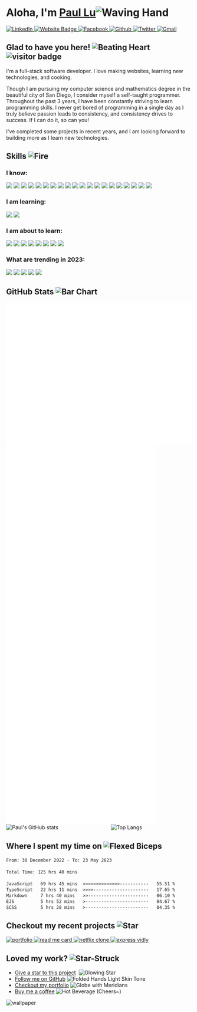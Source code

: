 <!-- @format -->

# Aloha, I'm <a href="https://portfolio-wheat-ten-80.vercel.app" target="_blank">Paul Lu</a><img src="https://raw.githubusercontent.com/Tarikul-Islam-Anik/Animated-Fluent-Emojis/master/Emojis/Hand%20gestures/Waving%20Hand.png" alt="Waving Hand" width="40" height="40" />

<span>
<a href="https://linkedin.com/in/paul-lu-8a438820a"  target="_blank">    
    <img src="https://img.shields.io/badge/LinkedIn-0077B5?style=for-the-badge&logo=linkedin&logoColor=white" alt="LinkedIn" height="25">
<a>
<a href="https://portfolio-wheat-ten-80.vercel.app/"  target="_blank">    
    <img src="https://img.shields.io/badge/website-000000?style=for-the-badge&logo=About.me&logoColor=white" alt="Website Badge" height="25">
<a>
<a href="https://www.facebook.com/paul.lu.752861/"  target="_blank">    
    <img src="https://img.shields.io/badge/Facebook-%231877F2.svg?style=for-the-badge&logo=Facebook&logoColor=white" alt="Facebook" height="25">
<a>
<a href="https://github.com/pawpaw2022"  target="_blank">    
    <img src="https://img.shields.io/badge/GitHub-100000?style=for-the-badge&logo=github&logoColor=white" alt="Github" height="25">
<a>
<a href="https://www.youtube.com/watch?v=dQw4w9WgXcQ"  target="_blank">    
    <img src="https://img.shields.io/badge/Twitter-%231DA1F2.svg?style=for-the-badge&logo=Twitter&logoColor=white" alt="Twitter" width="90">
<a>
<a href="mailto:paul.l.sining@gmail.com?subject=Request%20to%20%3CYour%20Purpose%3Ebody=Hello%20Paul%2C%20%0A%0A%3CYour%20Request..%3E%0A"  target="_blank">    
    <img src="https://img.shields.io/badge/Gmail-D14836?style=for-the-badge&logo=gmail&logoColor=white" alt="Gmail" height="25">
<a>
</span>

## Glad to have you here!&nbsp;<img src="https://raw.githubusercontent.com/Tarikul-Islam-Anik/Animated-Fluent-Emojis/master/Emojis/Smilies/Beating%20Heart.png" alt="Beating Heart" width="35" height="35" /> &nbsp; ![visitor badge](https://visitor-badge.glitch.me/badge?page_id=pawpaw2022.pawpaw2022)

I'm a full-stack software developer. I love making websites, learning new technologies, and cooking.

Though I am pursuing my computer science and mathematics degree in the beautiful city of San Diego, I consider myself a self-taught programmer. Throughout the past 3 years, I have been constantly striving to learn programming skills. I never get bored of programming in a single day as I truly believe passion leads to consistency, and consistency drives to success. If I can do it, so can you!

I've completed some projects in recent years, and I am looking forward to building more as I learn new technologies.


<link rel="stylesheet" href="https://cdn.jsdelivr.net/gh/devicons/devicon@v2.15.1/devicon.min.css">

## Skills <img src="https://raw.githubusercontent.com/Tarikul-Islam-Anik/Animated-Fluent-Emojis/master/Emojis/Travel%20and%20places/Fire.png" alt="Fire" width="35" height="35" />

### I know:

<div>
    
<img src="https://cdn.jsdelivr.net/gh/devicons/devicon/icons/python/python-original.svg" height="25" />
<img src="https://cdn.jsdelivr.net/gh/devicons/devicon/icons/java/java-original.svg" height="25" />
<img src="https://cdn.jsdelivr.net/gh/devicons/devicon/icons/javascript/javascript-original.svg" height="25" />
<img src="https://cdn.jsdelivr.net/gh/devicons/devicon/icons/typescript/typescript-original.svg" height="25" />
<img src="https://cdn.jsdelivr.net/gh/devicons/devicon/icons/html5/html5-original.svg" height="25" />
<img src="https://cdn.jsdelivr.net/gh/devicons/devicon/icons/css3/css3-original.svg" height="25" />
<img src="https://cdn.jsdelivr.net/gh/devicons/devicon/icons/tailwindcss/tailwindcss-plain.svg" height="25" />
<img src="https://cdn.jsdelivr.net/gh/devicons/devicon/icons/bootstrap/bootstrap-original.svg" height="25" />
<img src="https://cdn.jsdelivr.net/gh/devicons/devicon/icons/react/react-original.svg" height="25" />
<img src="https://cdn.jsdelivr.net/gh/devicons/devicon/icons/nodejs/nodejs-original.svg" height="25" />
<img src="https://cdn.jsdelivr.net/gh/devicons/devicon/icons/express/express-original.svg" height="25" />
<img src="https://cdn.jsdelivr.net/gh/devicons/devicon/icons/git/git-original.svg" height="25" />
<img src="https://cdn.jsdelivr.net/gh/devicons/devicon/icons/mongodb/mongodb-original.svg" height="25" />
<img src="https://cdn.jsdelivr.net/gh/devicons/devicon/icons/mysql/mysql-original.svg" height="25" />
<img src="https://cdn.jsdelivr.net/gh/devicons/devicon/icons/redis/redis-original.svg" height="25" />
<img src="https://cdn.jsdelivr.net/gh/devicons/devicon/icons/firebase/firebase-plain.svg" height="25" />
<img src="https://cdn.jsdelivr.net/gh/devicons/devicon/icons/bash/bash-original.svg" height="25" />
<img src="https://cdn.jsdelivr.net/gh/devicons/devicon/icons/ubuntu/ubuntu-plain.svg" height="25" />
<!-- <img src="https://cdn.jsdelivr.net/gh/devicons/devicon/icons/linux/linux-original.svg" height="25" /> -->
<img src="https://upload.wikimedia.org/wikipedia/commons/thumb/f/f1/Icons8_flat_linux.svg/1200px-Icons8_flat_linux.svg.png" height="25" />
<img src="https://cdn.jsdelivr.net/gh/devicons/devicon/icons/docker/docker-original.svg" height="25" />

</div>

### I am learning:

<div>

<img src="https://cdn.jsdelivr.net/gh/devicons/devicon/icons/amazonwebservices/amazonwebservices-original.svg" height="25" />
<img src="https://cdn.jsdelivr.net/gh/devicons/devicon/icons/nextjs/nextjs-original.svg" height="25" />
</div>

### I am about to learn:

<div>
<img src="https://cdn.jsdelivr.net/gh/devicons/devicon/icons/kubernetes/kubernetes-plain.svg" height="25" />
<img src="https://cdn.jsdelivr.net/gh/devicons/devicon/icons/django/django-plain.svg" height="25" />
<img src="https://cdn.jsdelivr.net/gh/devicons/devicon/icons/spring/spring-original.svg" height="25" />
<img src="https://cdn.jsdelivr.net/gh/devicons/devicon/icons/nginx/nginx-original.svg" height="25" />
<img src="https://cdn.jsdelivr.net/gh/devicons/devicon/icons/webpack/webpack-original.svg" height="25" />
<img src="https://cdn.jsdelivr.net/gh/devicons/devicon/icons/apachekafka/apachekafka-original.svg" height="25" />
<img src="https://cdn.jsdelivr.net/gh/devicons/devicon/icons/graphql/graphql-plain.svg" height="25" />
<img src="https://cdn.jsdelivr.net/gh/devicons/devicon/icons/go/go-original-wordmark.svg" height="25" />
</div>

### What are trending in 2023:

<div>
    <img src="https://cdn.jsdelivr.net/gh/devicons/devicon/icons/denojs/denojs-original.svg" height="25" />
    <img src="https://cdn.jsdelivr.net/gh/devicons/devicon/icons/svelte/svelte-original.svg" height="25" />
    <img src="https://seeklogo.com/images/S/solid-logo-D8251004BE-seeklogo.com.jpg" height="25" />
    <img src="https://astro.build/assets/press/logomark-light.svg" height="25" />
    <img src="https://cdn.jsdelivr.net/gh/devicons/devicon/icons/rust/rust-plain.svg" height="25" />
</div>

## GitHub Stats <img src="https://raw.githubusercontent.com/Tarikul-Islam-Anik/Animated-Fluent-Emojis/master/Emojis/Objects/Bar%20Chart.png" alt="Bar Chart" width="35" height="35" />

<picture>
    <img src="/github-metrics.svg" alt="Metrics">
</picture>

<picture>
    <img src="/metrics.plugin.isocalendar.fullyear.svg" alt="Calendar Metrics">
</picture>

<div style="display: flex; justify-content: space-between">
<img src="https://github-readme-stats-two-gray.vercel.app/api?username=pawpaw2022&bg_color=30,e96443,904e95&title_color=fff&text_color=fff" alt="Paul's GitHub stats" width="450"> <img src="https://github-readme-stats-two-gray.vercel.app/api/top-langs/?username=pawpaw2022&bg_color=30,e96443,904e95&title_color=fff&text_color=fff&hide=jupyter%20notebook&layout=compact" alt="Top Langs" width="350">
</div>

## Where I spent my time on <img src="https://raw.githubusercontent.com/Tarikul-Islam-Anik/Animated-Fluent-Emojis/master/Emojis/Hand%20gestures/Flexed%20Biceps.png" alt="Flexed Biceps" width="35" height="35" />

<!--START_SECTION:waka-->

```text
From: 30 December 2022 - To: 23 May 2023

Total Time: 125 hrs 40 mins

JavaScript   69 hrs 45 mins  >>>>>>>>>>>>>>-----------   55.51 %
TypeScript   22 hrs 11 mins  >>>>---------------------   17.65 %
Markdown     7 hrs 40 mins   >>-----------------------   06.10 %
EJS          5 hrs 52 mins   >------------------------   04.67 %
SCSS         5 hrs 28 mins   >------------------------   04.35 %
```

<!--END_SECTION:waka-->

## Checkout my recent projects <img src="https://raw.githubusercontent.com/Tarikul-Islam-Anik/Animated-Fluent-Emojis/master/Emojis/Travel%20and%20places/Star.png" alt="Star" width="35" height="35" />

<!-- [![Readme Card](https://github-readme-stats-two-gray.vercel.app/api/pin/?username=pawpaw2022&repo=pawpaw2022)](https://github.com/pawpaw2022/pawpaw2022)

[![Readme Card](https://github-readme-stats-two-gray.vercel.app/api/pin/?username=pawpaw2022&repo=Portfolio)](https://github.com/pawpaw2022/Portfolio)

[![Readme Card](https://github-readme-stats-two-gray.vercel.app/api/pin/?username=pawpaw2022&repo=Netflix-Clone)](https://github.com/pawpaw2022/Netflix-Clone)

[![Readme Card](https://github-readme-stats-two-gray.vercel.app/api/pin/?username=pawpaw2022&repo=vidly-express)](https://github.com/pawpaw2022/vidly-express) -->

<span>
<a href="https://github.com/pawpaw2022/Portfolio"  target="_blank">    
    <img src="https://github-readme-stats-two-gray.vercel.app/api/pin/?username=pawpaw2022&repo=Portfolio" alt="portfolio" height="120">
<a>
<a href="https://github.com/pawpaw2022/pawpaw2022"  target="_blank">    
    <img src="https://github-readme-stats-two-gray.vercel.app/api/pin/?username=pawpaw2022&repo=pawpaw2022" alt="read me card" height="120">
<a>
</span>

<span>
<a href="https://github.com/pawpaw2022/Netflix-Clone"  target="_blank">    
    <img src="https://github-readme-stats-two-gray.vercel.app/api/pin/?username=pawpaw2022&repo=Netflix-Clone" alt="netflix clone" height="120">
<a>
<a href="https://github.com/pawpaw2022/vidly-express"  target="_blank">    
    <img src="https://github-readme-stats-two-gray.vercel.app/api/pin/?username=pawpaw2022&repo=vidly-express" alt="express vidly" height="120">
<a>
</span>

<!-- ## Things I like to do in my free time <img src="https://raw.githubusercontent.com/Tarikul-Islam-Anik/Animated-Fluent-Emojis/master/Emojis/Animals/T-Rex.png" alt="T-Rex" width="35" height="35" />

- Hooping <img src="https://raw.githubusercontent.com/Tarikul-Islam-Anik/Animated-Fluent-Emojis/master/Emojis/People/Person%20Bouncing%20Ball.png" alt="Person Bouncing Ball" width="30" height="30" />
- Cooking <img src="https://raw.githubusercontent.com/Tarikul-Islam-Anik/Animated-Fluent-Emojis/master/Emojis/People/Man%20Cook.png" alt="Man Cook" width="30" height="30" />
- Surfing in summer <img src="https://raw.githubusercontent.com/Tarikul-Islam-Anik/Animated-Fluent-Emojis/master/Emojis/People/Person%20Surfing.png" alt="Person Surfing" width="30" height="30" />
- Snowboarding in winter <img src="https://raw.githubusercontent.com/Tarikul-Islam-Anik/Animated-Fluent-Emojis/master/Emojis/People/Snowboarder.png" alt="Snowboarder" width="30" height="30" /> -->

## Loved my work? <img src="https://raw.githubusercontent.com/Tarikul-Islam-Anik/Animated-Fluent-Emojis/master/Emojis/Smilies/Star-Struck.png" alt="Star-Struck" width="35" height="35" />

- [Give a star to this project](https://github.com/pawpaw2022/pawpaw2022)&nbsp; <img src="https://raw.githubusercontent.com/Tarikul-Islam-Anik/Animated-Fluent-Emojis/master/Emojis/Travel%20and%20places/Glowing%20Star.png" alt="Glowing Star" width="30" height="30" /><br/>
- [Follow me on GitHub](https://github.com/pawpaw2022)&nbsp;<img src="https://raw.githubusercontent.com/Tarikul-Islam-Anik/Animated-Fluent-Emojis/master/Emojis/Hand%20gestures/Folded%20Hands%20Light%20Skin%20Tone.png" alt="Folded Hands Light Skin Tone" width="30" height="30" /><br/>
- [Checkout my portfolio](https://portfolio-wheat-ten-80.vercel.app/)&nbsp;<img src="https://raw.githubusercontent.com/Tarikul-Islam-Anik/Animated-Fluent-Emojis/master/Emojis/Travel%20and%20places/Globe%20with%20Meridians.png" alt="Globe with Meridians" width="30" height="30" /><br/>
- [Buy me a coffee](https://www.buymeacoffee.com/pawpaw2022) <img src="https://raw.githubusercontent.com/Tarikul-Islam-Anik/Animated-Fluent-Emojis/master/Emojis/Food/Hot%20Beverage.png" alt="Hot Beverage" width="30" height="30" /> (Cheers~)

<img src="https://wallpapers.com/images/hd/splatoon-2-octopia-splatfest-oxoauq7ielekerov.webp" alt="wallpaper">
